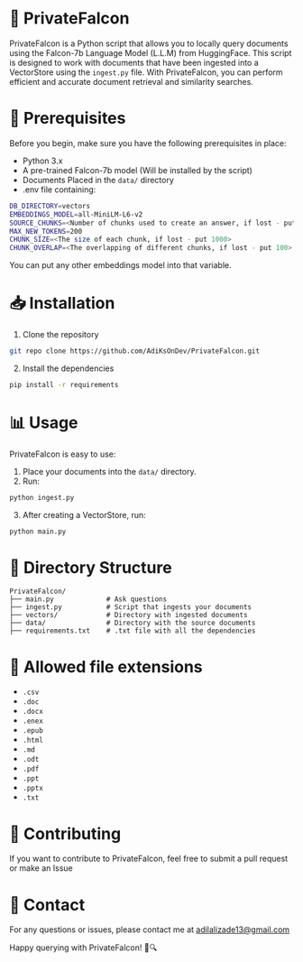 # 🦅 PrivateFalcon
PrivateFalcon is a Python script that allows you to locally query documents using the Falcon-7b Language Model (L.L.M) from HuggingFace. This script is designed to work with documents that have been ingested into a VectorStore using the `ingest.py` file. With PrivateFalcon, you can perform efficient and accurate document retrieval and similarity searches.

# 🔧 Prerequisites
Before you begin, make sure you have the following prerequisites in place:

- Python 3.x
- A pre-trained Falcon-7b model (Will be installed by the script)
- Documents Placed in the `data/` directory
- .env file containing:
```bash
DB_DIRECTORY=vectors
EMBEDDINGS_MODEL=all-MiniLM-L6-v2
SOURCE_CHUNKS=<Number of chunks used to create an answer, if lost - put 4>
MAX_NEW_TOKENS=200
CHUNK_SIZE=<The size of each chunk, if lost - put 1000>
CHUNK_OVERLAP=<The overlapping of different chunks, if lost - put 100>
```
 You can put any other embeddings model into that variable.

# 📥 Installation

1. Clone the repository
```bash
git repo clone https://github.com/AdiKsOnDev/PrivateFalcon.git
```

2. Install the dependencies
```bash
pip install -r requirements
```

# 📊 Usage
PrivateFalcon is easy to use:

1. Place your documents into the `data/` directory.
2. Run:
```bash
python ingest.py
```
3. After creating a VectorStore, run:
```bash
python main.py
```

# 📂 Directory Structure
```
PrivateFalcon/
├── main.py             # Ask questions
├── ingest.py           # Script that ingests your documents
├── vectors/            # Directory with ingested documents
├── data/               # Directory with the source documents
├── requirements.txt    # .txt file with all the dependencies
```

# 📂 Allowed file extensions
- `.csv`
- `.doc`
- `.docx`
- `.enex`
- `.epub`
- `.html`
- `.md`
- `.odt`
- `.pdf`
- `.ppt`
- `.pptx`
- `.txt`

# 🤝 Contributing
If you want to contribute to PrivateFalcon, feel free to submit a pull request or make an Issue

# 📧 Contact
For any questions or issues, please contact me at adilalizade13@gmail.com

Happy querying with PrivateFalcon! 🦅🔍